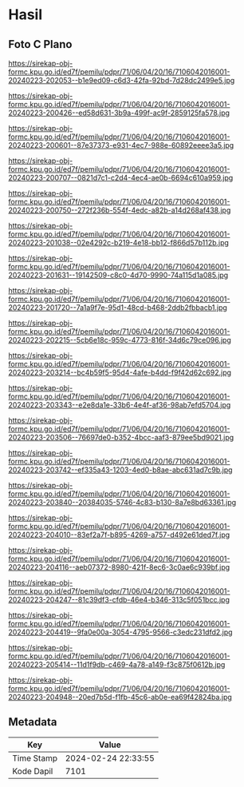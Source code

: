 # Hasil

## Foto C Plano

https://sirekap-obj-formc.kpu.go.id/ed7f/pemilu/pdpr/71/06/04/20/16/7106042016001-20240223-202053--b1e9ed09-c6d3-42fa-92bd-7d28dc2499e5.jpg

https://sirekap-obj-formc.kpu.go.id/ed7f/pemilu/pdpr/71/06/04/20/16/7106042016001-20240223-200426--ed58d631-3b9a-499f-ac9f-2859125fa578.jpg

https://sirekap-obj-formc.kpu.go.id/ed7f/pemilu/pdpr/71/06/04/20/16/7106042016001-20240223-200601--87e37373-e931-4ec7-988e-60892eeee3a5.jpg

https://sirekap-obj-formc.kpu.go.id/ed7f/pemilu/pdpr/71/06/04/20/16/7106042016001-20240223-200707--0821d7c1-c2d4-4ec4-ae0b-6694c610a959.jpg

https://sirekap-obj-formc.kpu.go.id/ed7f/pemilu/pdpr/71/06/04/20/16/7106042016001-20240223-200750--272f236b-554f-4edc-a82b-a14d268af438.jpg

https://sirekap-obj-formc.kpu.go.id/ed7f/pemilu/pdpr/71/06/04/20/16/7106042016001-20240223-201038--02e4292c-b219-4e18-bb12-f866d57b112b.jpg

https://sirekap-obj-formc.kpu.go.id/ed7f/pemilu/pdpr/71/06/04/20/16/7106042016001-20240223-201631--19142509-c8c0-4d70-9990-74a115d1a085.jpg

https://sirekap-obj-formc.kpu.go.id/ed7f/pemilu/pdpr/71/06/04/20/16/7106042016001-20240223-201720--7a1a9f7e-95d1-48cd-b468-2ddb2fbbacb1.jpg

https://sirekap-obj-formc.kpu.go.id/ed7f/pemilu/pdpr/71/06/04/20/16/7106042016001-20240223-202215--5cb6e18c-959c-4773-816f-34d6c79ce096.jpg

https://sirekap-obj-formc.kpu.go.id/ed7f/pemilu/pdpr/71/06/04/20/16/7106042016001-20240223-203214--bc4b59f5-95d4-4afe-b4dd-f9f42d62c692.jpg

https://sirekap-obj-formc.kpu.go.id/ed7f/pemilu/pdpr/71/06/04/20/16/7106042016001-20240223-203343--e2e8da1e-33b6-4e4f-af36-98ab7efd5704.jpg

https://sirekap-obj-formc.kpu.go.id/ed7f/pemilu/pdpr/71/06/04/20/16/7106042016001-20240223-203506--76697de0-b352-4bcc-aaf3-879ee5bd9021.jpg

https://sirekap-obj-formc.kpu.go.id/ed7f/pemilu/pdpr/71/06/04/20/16/7106042016001-20240223-203742--ef335a43-1203-4ed0-b8ae-abc631ad7c9b.jpg

https://sirekap-obj-formc.kpu.go.id/ed7f/pemilu/pdpr/71/06/04/20/16/7106042016001-20240223-203840--20384035-5746-4c83-b130-8a7e8bd63361.jpg

https://sirekap-obj-formc.kpu.go.id/ed7f/pemilu/pdpr/71/06/04/20/16/7106042016001-20240223-204010--83ef2a7f-b895-4269-a757-d492e61ded7f.jpg

https://sirekap-obj-formc.kpu.go.id/ed7f/pemilu/pdpr/71/06/04/20/16/7106042016001-20240223-204116--aeb07372-8980-421f-8ec6-3c0ae6c939bf.jpg

https://sirekap-obj-formc.kpu.go.id/ed7f/pemilu/pdpr/71/06/04/20/16/7106042016001-20240223-204247--81c39df3-cfdb-46e4-b346-313c5f051bcc.jpg

https://sirekap-obj-formc.kpu.go.id/ed7f/pemilu/pdpr/71/06/04/20/16/7106042016001-20240223-204419--9fa0e00a-3054-4795-9566-c3edc231dfd2.jpg

https://sirekap-obj-formc.kpu.go.id/ed7f/pemilu/pdpr/71/06/04/20/16/7106042016001-20240223-205414--11d1f9db-c469-4a78-a149-f3c875f0612b.jpg

https://sirekap-obj-formc.kpu.go.id/ed7f/pemilu/pdpr/71/06/04/20/16/7106042016001-20240223-204948--20ed7b5d-f1fb-45c6-ab0e-ea69f42824ba.jpg


## Metadata

| Key        | Value               |
| ---------- | ------------------- |
| Time Stamp | 2024-02-24 22:33:55 |
| Kode Dapil | 7101                |




